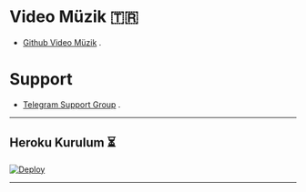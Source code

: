 
# Video Müzik 🇹🇷
- [Github Video Müzik](https://github.com/MehmetAtes21/Video-Music-1) .

# Support 
- [Telegram Support Group](https://t.me/StarBotKanal) .

---

## Heroku Kurulum ⏳

[![Deploy](https://www.herokucdn.com/deploy/button.svg)](https://heroku.com/deploy?template=https://github.com/MehmetAtes21/Video-Music-1)

---


